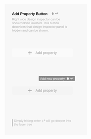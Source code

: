 ![Bridged: re-ordering properties in inspection panel](../resources/add-property-button-descriptor.png)

